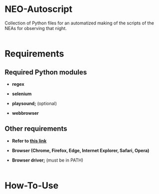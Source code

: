# NEO-Autoscript

Collection of Python files for an automatized making of the scripts of the NEAs for observing that night.  
&nbsp;

# Requirements

## Required Python modules

- **regex**

- **selenium**
- **playsound;** (optional)
- **webbrowser**

## Other requirements

- **Refer to [this link](https://translate.google.hr/?hl=hr&sl=hr&tl=en&text=pozovi%20se%20na&op=translate)**
- **Browser (Chrome, Firefox, Edge, Internet Explorer, Safari, Opera)**

- **Browser driver;** (must be in PATH)
  &nbsp;  
  &nbsp;

# How-To-Use
